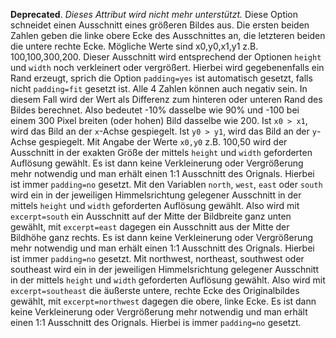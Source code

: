 __Deprecated__. *Dieses Attribut wird nicht mehr unterstützt.*
Diese Option schneidet einen Ausschnitt eines größeren Bildes aus. Die ersten beiden Zahlen geben die linke obere Ecke des Ausschnittes an, die letzteren beiden die untere rechte Ecke. Mögliche Werte sind x0,y0,x1,y1 z.B. 100,100,300,200. Dieser Ausschnitt wird entsprechend der Optionen `height` und `width` noch verkleinert oder vergrößert. Hierbei wird gegebenenfalls ein Rand erzeugt, sprich die Option `padding=yes` ist automatisch gesetzt, falls nicht `padding=fit` gesetzt ist.
Alle 4 Zahlen können auch negativ sein. In diesem Fall wird der Wert als Differenz zum hinteren oder unteren Rand des Bildes berechnet. Also bedeutet -10% dasselbe wie 90% und -100 bei einem 300 Pixel breiten (oder hohen) Bild dasselbe wie 200. Ist `x0 > x1`, wird das Bild an der `x`-Achse gespiegelt.
Ist `y0 > y1`, wird das Bild an der `y`-Achse gespiegelt. Mit Angabe der Werte `x0,y0` z.B. 100,50 wird der Ausschnitt in der exakten Größe der mittels `height` und `width` geforderten Auflösung gewählt. Es ist dann keine Verkleinerung oder Vergrößerung mehr notwendig und man erhält einen 1:1 Ausschnitt des Orignals. Hierbei ist immer `padding=no` gesetzt.
Mit den Variablen `north`, `west`, `east` oder `south` wird ein in der jeweiligen Himmelsrichtung gelegener Ausschnitt in der mittels `height` und `width` geforderten Auflösung gewählt. Also wird mit `excerpt=south` ein Ausschnitt auf der Mitte der Bildbreite ganz unten gewählt, mit `excerpt=east` dagegen ein Ausschnitt aus der Mitte der Bildhöhe ganz rechts. Es ist dann keine Verkleinerung oder Vergrößerung mehr notwendig und man erhält einen 1:1 Ausschnitt des Orignals. Hierbei ist immer `padding=no` gesetzt.
Mit northwest, northeast, southwest oder southeast wird ein in der jeweiligen Himmelsrichtung gelegener Ausschnitt in der mittels `height` und `width` geforderten Auflösung gewählt. Also wird mit `excerpt=southeast` die äußerste untere, rechte Ecke des Originalbildes gewählt, mit `excerpt=northwest` dagegen die obere, linke Ecke. Es ist dann keine Verkleinerung oder Vergrößerung mehr notwendig und man erhält einen 1:1 Ausschnitt des Orignals. Hierbei is immer `padding=no` gesetzt.
